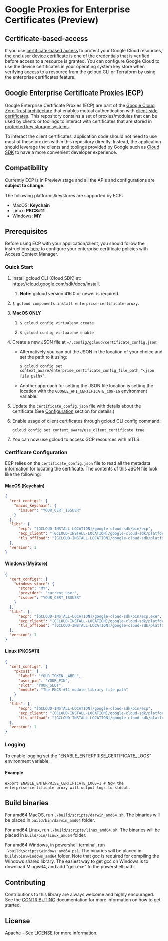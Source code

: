 # Google Proxies for Enterprise Certificates (Preview)

## Certificate-based-access

If you use [certificate-based access][cba] to protect your Google Cloud resources, the end user [device certificate][clientcert] is one of the credentials that is verified before access to a resource is granted. You can configure Google Cloud to use the device certificates in your operating system key store when verifying access to a resource from the gcloud CLI or Terraform by using the enterprise certificates feature.

## Google Enterprise Certificate Proxies (ECP)

Google Enterprise Certificate Proxies (ECP) are part of the [Google Cloud Zero Trust architecture][zerotrust] that enables mutual authentication with [client-side certificates][clientcert]. This repository contains a set of proxies/modules that can be used by clients or toolings to interact with certificates that are stored in [protected key storage systems][keystore].

To interact the client certificates, application code should not need to use most of these proxies within this repository directly. Instead, the application should leverage the clients and toolings provided by Google such as [Cloud SDK](https://cloud.google.com/sdk) to have a more convenient developer experience.

## Compatibility

Currently ECP is in Preview stage and all the APIs and configurations are **subject to change**.

The following platforms/keystores are supported by ECP:

- MacOS: __Keychain__
- Linux: __PKCS#11__
- Windows: __MY__

## Prerequisites

Before using ECP with your application/client, you should follow the instructions [here][enterprisecert] to configure your enterprise certificate policies with Access Context Manager.

### Quick Start

1. Install gcloud CLI (Cloud SDK) at: https://cloud.google.com/sdk/docs/install.

   1. **Note:** gcloud version 416.0 or newer is required.

1. `$ gcloud components install enterprise-certificate-proxy`.

1. **MacOS ONLY**

   1. `$ gcloud config virtualenv create`

   1. `$ gcloud config virtualenv enable`

1. Create a new JSON file at `~/.config/gcloud/certificate_config.json`:

    - Alternatively you can put the JSON in the location of your choice and set the path to it using:

      `$ gcloud config set context_aware/enterprise_certificate_config_file_path "<json file path>"`.

    - Another approach for setting the JSON file location is setting the location with the `GOOGLE_API_CERTIFICATE_CONFIG` environment variable.

1. Update the `certificate_config.json` file with details about the certificate (See [Configuration](#certificate-configutation) section for details.)

1. Enable usage of client certificates through gcloud CLI config command:
    ```
    gcloud config set context_aware/use_client_certificate true
    ```

1. You can now use gcloud to access GCP resources with mTLS.

### Certificate Configuration

ECP relies on the `certificate_config.json` file to read all the metadata information for locating the certificate. The contents of this JSON file look like the following:

#### MacOS (Keychain)

```json
{
  "cert_configs": {
    "macos_keychain": {
      "issuer": "YOUR_CERT_ISSUER"
    }
  },
  "libs": {
      "ecp": "[GCLOUD-INSTALL-LOCATION]/google-cloud-sdk/bin/ecp",
      "ecp_client": "[GCLOUD-INSTALL-LOCATION]/google-cloud-sdk/platform/enterprise_cert/libecp.dylib",
      "tls_offload": "[GCLOUD-INSTALL-LOCATION]/google-cloud-sdk/platform/enterprise_cert/libtls_offload.dylib"
  },
  "version": 1
}
```

#### Windows (MyStore)
```json
{
  "cert_configs": {
    "windows_store": {
      "store": "MY",
      "provider": "current_user",
      "issuer": "YOUR_CERT_ISSUER"
    }
  },
  "libs": {
      "ecp": "[GCLOUD-INSTALL-LOCATION]/google-cloud-sdk/bin/ecp.exe",
      "ecp_client": "[GCLOUD-INSTALL-LOCATION]/google-cloud-sdk/platform/enterprise_cert/libecp.dll",
      "tls_offload": "[GCLOUD-INSTALL-LOCATION]/google-cloud-sdk/platform/enterprise_cert/libtls_offload.dll"
  },
  "version": 1
}
```

#### Linux (PKCS#11)
```json
{
  "cert_configs": {
    "pkcs11": {
      "label": "YOUR_TOKEN_LABEL",
      "user_pin": "YOUR_PIN",
      "slot": "YOUR_SLOT",
      "module": "The PKCS #11 module library file path"
    }
  },
  "libs": {
      "ecp": "[GCLOUD-INSTALL-LOCATION]/google-cloud-sdk/bin/ecp",
      "ecp_client": "[GCLOUD-INSTALL-LOCATION]/google-cloud-sdk/platform/enterprise_cert/libecp.so",
      "tls_offload": "[GCLOUD-INSTALL-LOCATION]/google-cloud-sdk/platform/enterprise_cert/libtls_offload.so"
  },
  "version": 1
}
```

### Logging

To enable logging set the "ENABLE_ENTERPRISE_CERTIFICATE_LOGS" environment
variable.

#### Example

```
export ENABLE_ENTERPRISE_CERTIFICATE_LOGS=1 # Now the
enterprise-certificate-proxy will output logs to stdout.
```

## Build binaries

For amd64 MacOS, run `./build/scripts/darwin_amd64.sh`. The binaries will be placed in `build/bin/darwin_amd64` folder.

For amd64 Linux, run `./build/scripts/linux_amd64.sh`. The binaries will be placed in `build/bin/linux_amd64` folder.

For amd64 Windows, in powershell terminal, run `.\build\scripts\windows_amd64.ps1`. The binaries will be placed in `build\bin\windows_amd64` folder.
Note that gcc is required for compiling the Windows shared library. The easiest way to get gcc on Windows is to download Mingw64, and add "gcc.exe" to the powershell path.

## Contributing

Contributions to this library are always welcome and highly encouraged. See the [CONTRIBUTING](./CONTRIBUTING.md) documentation for more information on how to get started.

## License

Apache - See [LICENSE](./LICENSE) for more information.

[cba]: https://cloud.google.com/beyondcorp-enterprise/docs/securing-resources-with-certificate-based-access
[clientcert]: https://en.wikipedia.org/wiki/Client_certificate
[openssl]: https://wiki.openssl.org/index.php/Binaries
[keystore]: https://en.wikipedia.org/wiki/Key_management
[cloudsdk]: https://cloud.google.com/sdk
[enterprisecert]: https://cloud.google.com/access-context-manager/docs/enterprise-certificates
[zerotrust]: https://cloud.google.com/blog/topics/developers-practitioners/zero-trust-and-beyondcorp-google-cloud

